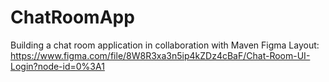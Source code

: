 # ChatRoomApp
Building a chat room application in collaboration with Maven
Figma Layout:
https://www.figma.com/file/8W8R3xa3n5ip4kZDz4cBaF/Chat-Room-UI-Login?node-id=0%3A1
